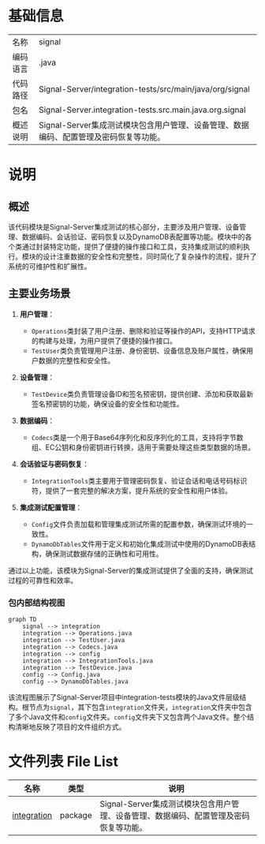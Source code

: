 # 基础信息

|      |      |
|------|------|
| 名称 | signal |
| 编码语言 | .java |
| 代码路径 | Signal-Server/integration-tests/src/main/java/org/signal |
| 包名 | Signal-Server.integration-tests.src.main.java.org.signal |
| 概述说明 | Signal-Server集成测试模块包含用户管理、设备管理、数据编码、配置管理及密码恢复等功能。 |

# 说明

## 概述
该代码模块是Signal-Server集成测试的核心部分，主要涉及用户管理、设备管理、数据编码、会话验证、密码恢复以及DynamoDB表配置等功能。模块中的各个类通过封装特定功能，提供了便捷的操作接口和工具，支持集成测试的顺利执行。模块的设计注重数据的安全性和完整性，同时简化了复杂操作的流程，提升了系统的可维护性和扩展性。

## 主要业务场景
1. **用户管理**：
   - `Operations`类封装了用户注册、删除和验证等操作的API，支持HTTP请求的构建与处理，为用户提供了便捷的操作接口。
   - `TestUser`类负责管理用户注册、身份密钥、设备信息及账户属性，确保用户数据的完整性和安全性。

2. **设备管理**：
   - `TestDevice`类负责管理设备ID和签名预密钥，提供创建、添加和获取最新签名预密钥的功能，确保设备的安全性和功能性。

3. **数据编码**：
   - `Codecs`类是一个用于Base64序列化和反序列化的工具，支持将字节数组、EC公钥和身份密钥进行转换，适用于需要处理这些类型数据的场景。

4. **会话验证与密码恢复**：
   - `IntegrationTools`类主要用于管理密码恢复、验证会话和电话号码标识符，提供了一套完整的解决方案，提升系统的安全性和用户体验。

5. **集成测试配置管理**：
   - `Config`文件负责加载和管理集成测试所需的配置参数，确保测试环境的一致性。
   - `DynamoDbTables`文件用于定义和初始化集成测试中使用的DynamoDB表结构，确保测试数据存储的正确性和可用性。

通过以上功能，该模块为Signal-Server的集成测试提供了全面的支持，确保测试过程的可靠性和效率。


### 包内部结构视图

```mermaid
graph TD
    signal --> integration
    integration --> Operations.java
    integration --> TestUser.java
    integration --> Codecs.java
    integration --> config
    integration --> IntegrationTools.java
    integration --> TestDevice.java
    config --> Config.java
    config --> DynamoDbTables.java
```

该流程图展示了Signal-Server项目中integration-tests模块的Java文件层级结构。根节点为`signal`，其下包含`integration`文件夹，`integration`文件夹中包含了多个Java文件和`config`文件夹。`config`文件夹下又包含两个Java文件。整个结构清晰地反映了项目的文件组织方式。

# 文件列表 File List

| 名称   | 类型  | 说明 |
|-------|------|-------------|
| [integration](integration/_module.md) | package | Signal-Server集成测试模块包含用户管理、设备管理、数据编码、配置管理及密码恢复等功能。 |


